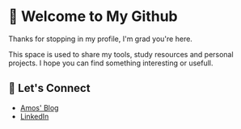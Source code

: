 # 👋 Welcome to My Github

Thanks for stopping in my profile, I'm grad you're here.

This space is used to share my tools, study resources and personal projects. I hope you can find something interesting or usefull.

## 🤝 Let's Connect

- [Amos' Blog](https://amos.s2u2m.com/)
- [LinkedIn](https://www.linkedin.com/in/amosxia/)
